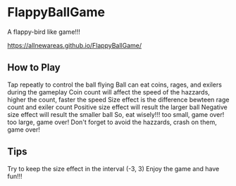# FlappyBallGame

A flappy-bird like game!!! 

https://allnewareas.github.io/FlappyBallGame/

## How to Play
Tap repeatly to control the ball flying
Ball can eat coins, rages, and exilers during the gameplay
Coin count will affect the speed of the hazzards, higher the count, faster the speed
Size effect is the difference bewteen rage count and exiler count
Positive size effect will result the larger ball
Negative size effect will result the smaller ball
So, eat wisely!!! too small, game over! too large, game over!
Don't forget to avoid the hazzards, crash on them, game over!

## Tips
Try to keep the size effect in the interval (-3, 3)
Enjoy the game and have fun!!!
